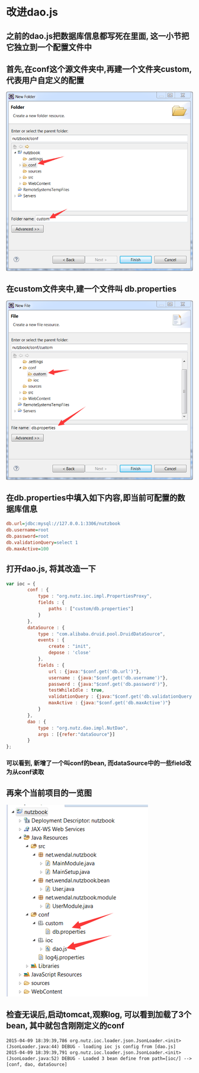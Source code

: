 # 改进dao.js

## 之前的dao.js把数据库信息都写死在里面, 这一小节把它独立到一个配置文件中

## 首先,在conf这个源文件夹中,再建一个文件夹custom,代表用户自定义的配置

![新建custom文件夹](images/new_folder_custom.png)

## 在custom文件夹中,建一个文件叫 db.properties

![新建db.properties](images/new_file_db_prop.png)

## 在db.properties中填入如下内容,即当前可配置的数据库信息

```ini
db.url=jdbc:mysql://127.0.0.1:3306/nutzbook
db.username=root
db.password=root
db.validationQuery=select 1
db.maxActive=100

```

## 打开dao.js, 将其改造一下

```js
var ioc = {
		conf : {
			type : "org.nutz.ioc.impl.PropertiesProxy",
			fields : {
				paths : ["custom/db.properties"]
			}
		},
	    dataSource : {
	        type : "com.alibaba.druid.pool.DruidDataSource",
	        events : {
	        	create : "init",
	            depose : 'close'
	        },
	        fields : {
	            url : {java:"$conf.get('db.url')"},
	            username : {java:"$conf.get('db.username')"},
	            password : {java:"$conf.get('db.password')"},
	            testWhileIdle : true,
	            validationQuery : {java:"$conf.get('db.validationQuery')"},
	            maxActive : {java:"$conf.get('db.maxActive')"}
	        }
	    },
	    dao : {
	    	type : "org.nutz.dao.impl.NutDao",
	    	args : [{refer:"dataSource"}]
	    }
};
```

### 可以看到, 新增了一个叫conf的bean, 而dataSource中的一些field改为从conf读取

## 再来个当前项目的一览图

![dao.js改造完成后的截图](images/dao_js_done.png)

## 检查无误后,启动tomcat,观察log, 可以看到加载了3个bean, 其中就包含刚刚定义的conf

```
2015-04-09 18:39:39,786 org.nutz.ioc.loader.json.JsonLoader.<init>(JsonLoader.java:44) DEBUG - loading ioc js config from [dao.js]
2015-04-09 18:39:39,791 org.nutz.ioc.loader.json.JsonLoader.<init>(JsonLoader.java:52) DEBUG - Loaded 3 bean define from path=[ioc/] --> [conf, dao, dataSource]
```